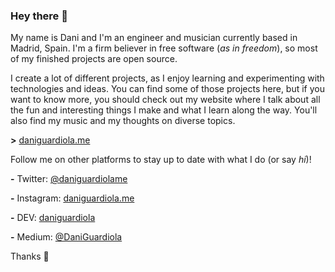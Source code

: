 ### Hey there 🙂

My name is Dani and I'm an engineer and musician currently based in Madrid, Spain. I'm a firm believer in free software (*as in freedom*), so most of my finished projects are open source.

I create a lot of different projects, as I enjoy learning and experimenting with technologies and ideas. You can find some of those projects here, but if you want to know more, you should check out my website where I talk about all the fun and interesting things I make and what I learn along the way. You'll also find my music and my thoughts on diverse topics.

**>** [daniguardiola.me](https://daniguardiola.me/)

Follow me on other platforms to stay up to date with what I do (or say *hi*)!

**-** Twitter: [@daniguardiolame](https://twitter.com/daniguardiolame)

**-** Instagram: [daniguardiola.me](https://www.instagram.com/daniguardiola.me/)

**-** DEV: [daniguardiola](https://dev.to/daniguardiola)

**-** Medium: [@DaniGuardiola](https://medium.com/@DaniGuardiola)

Thanks 🌈

